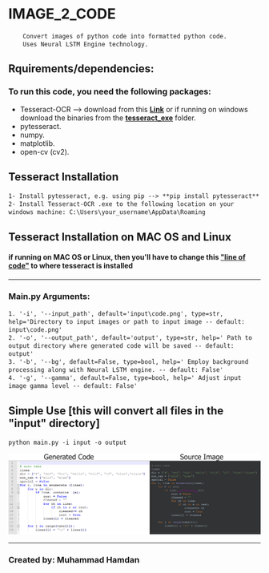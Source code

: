 # IMAGE_2_CODE
        Convert images of python code into formatted python code.
        Uses Neural LSTM Engine technology.

## Rquirements/dependencies: 
### To run this code, you need the following packages:
* Tesseract-OCR --> download from this [**Link**](https://github.com/tesseract-ocr/tesseract/wiki) or if running on windows download the binaries from the [**tesseract_exe**](https://github.com/mhamdan91/IMAGE_2_CODE/tree/master/tesseract_exe) folder.
* pytesseract.
* numpy.
* matplotlib.
* open-cv (cv2).

## Tesseract Installation
    1- Install pytesseract, e.g. using pip --> **pip install pytesseract**
    2- Install Tesseract-OCR .exe to the following location on your windows machine: C:\Users\your_username\AppData\Roaming 
## Tesseract Installation on MAC OS and Linux
#### if running on MAC OS or Linux, then you'll have to change this ["line of code"](https://github.com/mhamdan91/IMAGE_2_CODE/blob/master/converter.py#L11) to where tesseract is installed
------------------------------------

### Main.py Arguments:
    1. '-i', '--input_path', default='input\code.png', type=str, help='Directory to input images or path to input image -- default: input\code.png'
    2. '-o', '--output_path', default='output', type=str, help=' Path to output directory where generated code will be saved -- default: output'
    3. '-b', '--bg', default=False, type=bool, help=' Employ background processing along with Neural LSTM engine. -- default: False'
    4. '-g', '--gamma', default=False, type=bool, help=' Adjust input image gamma level -- default: False'

## Simple Use [this will convert all files in the "input" directory]
    python main.py -i input -o output

![Sample Output](example.png)    


------------------------------------------
### Created by: Muhammad Hamdan	 
